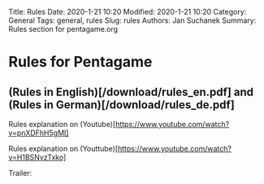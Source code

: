 Title: Rules
Date: 2020-1-21 10:20
Modified: 2020-1-21 10:20
Category: General
Tags: general, rules
Slug: rules
Authors: Jan Suchanek
Summary: Rules section for pentagame.org


# Rules for Pentagame

## (Rules in English)[/download/rules_en.pdf] and (Rules in German)[/download/rules_de.pdf]

Rules explanation on (Youtube)[https://www.youtube.com/watch?v=pnXDFhH5gMI]

Rules explanation on (Youttube)[https://www.youtube.com/watch?v=H1BSNvzTxko]

Trailer:
